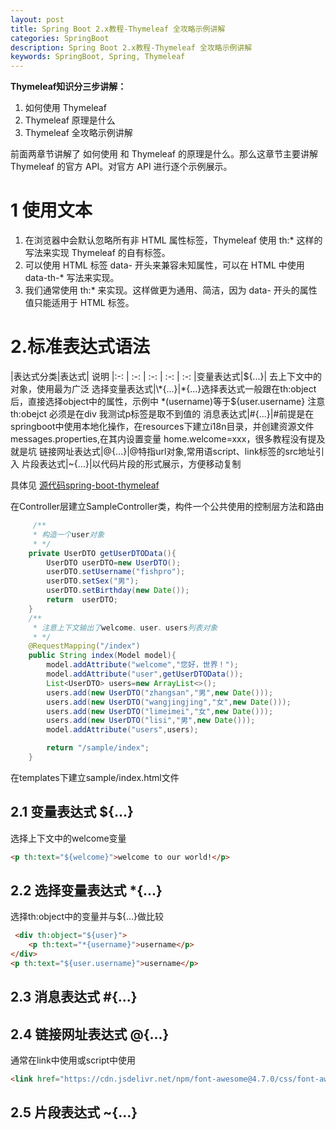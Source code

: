 ```yaml
---
layout: post
title: Spring Boot 2.x教程-Thymeleaf 全攻略示例讲解
categories: SpringBoot
description: Spring Boot 2.x教程-Thymeleaf 全攻略示例讲解
keywords: SpringBoot, Spring, Thymeleaf
---
```


**Thymeleaf知识分三步讲解：**
1. 如何使用 Thymeleaf
2. Thymeleaf 原理是什么
3. Thymeleaf 全攻略示例讲解

前面两章节讲解了 如何使用 和 Thymeleaf 的原理是什么。那么这章节主要讲解 Thymeleaf 的官方  API。对官方 API 进行逐个示例展示。

# 1 使用文本
1. 在浏览器中会默认忽略所有非 HTML 属性标签，Thymeleaf 使用 th:* 这样的写法来实现 Thymeleaf 的自有标签。
2. 可以使用 HTML 标签 data- 开头来兼容未知属性，可以在 HTML 中使用 data-th-* 写法来实现。
3. 我们通常使用 th:* 来实现。这样做更为通用、简洁，因为 data- 开头的属性值只能适用于 HTML 标签。

# 2.标准表达式语法

|表达式分类|表达式| 说明
|:-: | :-: | :-: | :-: | :-: 
|变量表达式|${...}| 去上下文中的对象，使用最为广泛
选择变量表达式|\*{...}|*{...}选择表达式一般跟在th:object后，直接选择object中的属性，示例中 *(username)等于${user.username} 注意th:obejct 必须是在div 我测试p标签是取不到值的
消息表达式|#{...}|#前提是在springboot中使用本地化操作，在resources下建立i18n目录，并创建资源文件messages.properties,在其内设置变量 home.welcome=xxx，很多教程没有提及就是坑
链接网址表达式|@{...}|@特指url对象,常用语script、link标签的src地址引入
片段表达式|~{...}|以代码片段的形式展示，方便移动复制

具体见 [源代码spring-boot-thymeleaf](https://github.com/fishpro/spring-boot-study/tree/master/spring-boot-study-thymeleaf)



在Controller层建立SampleController类，构件一个公共使用的控制层方法和路由

```java
     /**
     * 构造一个user对象
     * */
    private UserDTO getUserDTOData(){
        UserDTO userDTO=new UserDTO();
        userDTO.setUsername("fishpro");
        userDTO.setSex("男");
        userDTO.setBirthday(new Date());
        return  userDTO;
    }
    /**
     * 注意上下文输出了welcome、user、users列表对象
     * */
    @RequestMapping("/index")
    public String index(Model model){
        model.addAttribute("welcome","您好，世界！");
        model.addAttribute("user",getUserDTOData());
        List<UserDTO> users=new ArrayList<>();
        users.add(new UserDTO("zhangsan","男",new Date()));
        users.add(new UserDTO("wangjingjing","女",new Date()));
        users.add(new UserDTO("limeimei","女",new Date()));
        users.add(new UserDTO("lisi","男",new Date()));
        model.addAttribute("users",users);

        return "/sample/index";
    }
```

在templates下建立sample/index.html文件


## 2.1 变量表达式 ${...}
选择上下文中的welcome变量
```html
<p th:text="${welcome}">welcome to our world!</p>
```


## 2.2 选择变量表达式 *{...}
选择th:object中的变量并与${...}做比较
```html
 <div th:object="${user}">
    <p th:text="*{username}">username</p>
</div>
<p th:text="${user.username}">username</p>
```
## 2.3 消息表达式 #{...}

## 2.4 链接网址表达式 @{...}
通常在link中使用或script中使用
```html
<link href="https://cdn.jsdelivr.net/npm/font-awesome@4.7.0/css/font-awesome.min.css" rel="stylesheet" th:href=@{/css/index.css}>
```

## 2.5 片段表达式 ~{...}

